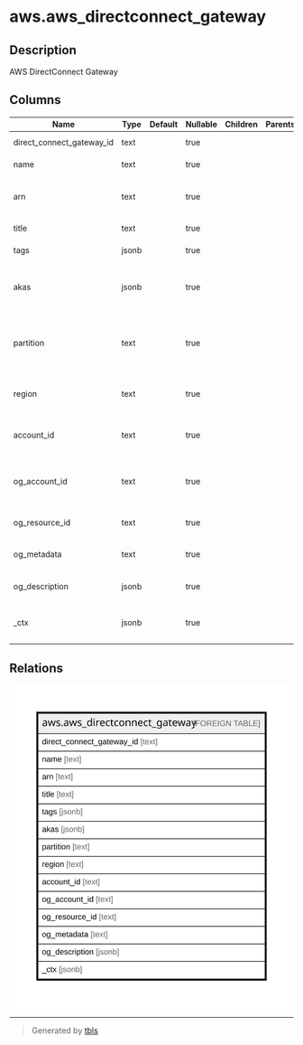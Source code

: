 # aws.aws_directconnect_gateway

## Description

AWS DirectConnect Gateway

## Columns

| Name | Type | Default | Nullable | Children | Parents | Comment |
| ---- | ---- | ------- | -------- | -------- | ------- | ------- |
| direct_connect_gateway_id | text |  | true |  |  | The id of the gateway. |
| name | text |  | true |  |  | The name of the gateway. |
| arn | text |  | true |  |  | The Amazon Resource Name (ARN) of the gateway |
| title | text |  | true |  |  | Title of the resource. |
| tags | jsonb |  | true |  |  | A map of tags for the resource. |
| akas | jsonb |  | true |  |  | Array of globally unique identifier strings (also known as) for the resource. |
| partition | text |  | true |  |  | The AWS partition in which the resource is located (aws, aws-cn, or aws-us-gov). |
| region | text |  | true |  |  | The AWS Region in which the resource is located. |
| account_id | text |  | true |  |  | The AWS Account ID in which the resource is located. |
| og_account_id | text |  | true |  |  | The Platform Account ID in which the resource is located. |
| og_resource_id | text |  | true |  |  | The unique ID of the resource in opengovernance. |
| og_metadata | text |  | true |  |  | Platform Metadata of the AWS resource. |
| og_description | jsonb |  | true |  |  | The full model description of the resource |
| _ctx | jsonb |  | true |  |  | Steampipe context in JSON form, e.g. connection_name. |

## Relations

![er](aws.aws_directconnect_gateway.svg)

---

> Generated by [tbls](https://github.com/k1LoW/tbls)
